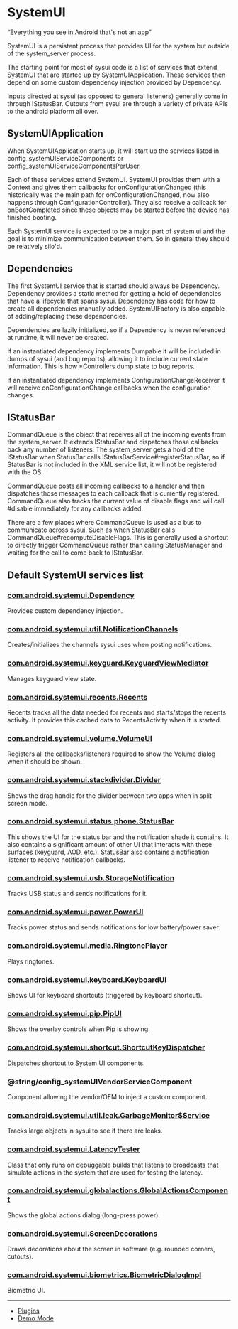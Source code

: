 # SystemUI

“Everything you see in Android that's not an app”

SystemUI is a persistent process that provides UI for the system but outside
of the system_server process.

The starting point for most of sysui code is a list of services that extend
SystemUI that are started up by SystemUIApplication. These services then depend
on some custom dependency injection provided by Dependency.

Inputs directed at sysui (as opposed to general listeners) generally come in
through IStatusBar. Outputs from sysui are through a variety of private APIs to
the android platform all over.

## SystemUIApplication

When SystemUIApplication starts up, it will start up the services listed in
config_systemUIServiceComponents or config_systemUIServiceComponentsPerUser.

Each of these services extend SystemUI. SystemUI provides them with a Context
and gives them callbacks for onConfigurationChanged (this historically was
the main path for onConfigurationChanged, now also happens through
ConfigurationController). They also receive a callback for onBootCompleted
since these objects may be started before the device has finished booting.

Each SystemUI service is expected to be a major part of system ui and the
goal is to minimize communication between them. So in general they should be
relatively silo'd.

## Dependencies

The first SystemUI service that is started should always be Dependency.
Dependency provides a static method for getting a hold of dependencies that
have a lifecycle that spans sysui. Dependency has code for how to create all
dependencies manually added. SystemUIFactory is also capable of
adding/replacing these dependencies.

Dependencies are lazily initialized, so if a Dependency is never referenced at
runtime, it will never be created.

If an instantiated dependency implements Dumpable it will be included in dumps
of sysui (and bug reports), allowing it to include current state information.
This is how \*Controllers dump state to bug reports.

If an instantiated dependency implements ConfigurationChangeReceiver it will
receive onConfigurationChange callbacks when the configuration changes.

## IStatusBar

CommandQueue is the object that receives all of the incoming events from the
system_server. It extends IStatusBar and dispatches those callbacks back any
number of listeners. The system_server gets a hold of the IStatusBar when
StatusBar calls IStatusBarService#registerStatusBar, so if StatusBar is not
included in the XML service list, it will not be registered with the OS.

CommandQueue posts all incoming callbacks to a handler and then dispatches
those messages to each callback that is currently registered. CommandQueue
also tracks the current value of disable flags and will call #disable
immediately for any callbacks added.

There are a few places where CommandQueue is used as a bus to communicate
across sysui. Such as when StatusBar calls CommandQueue#recomputeDisableFlags.
This is generally used a shortcut to directly trigger CommandQueue rather than
calling StatusManager and waiting for the call to come back to IStatusBar.

## Default SystemUI services list

### [com.android.systemui.Dependency](/packages/SystemUI/src/com/android/systemui/Dependency.java)

Provides custom dependency injection.

### [com.android.systemui.util.NotificationChannels](/packages/SystemUI/src/com/android/systemui/util/NotificationChannels.java)

Creates/initializes the channels sysui uses when posting notifications.

### [com.android.systemui.keyguard.KeyguardViewMediator](/packages/SystemUI/src/com/android/systemui/keyguard/KeyguardViewMediator.java)

Manages keyguard view state.

### [com.android.systemui.recents.Recents](/packages/SystemUI/src/com/android/systemui/recents/Recents.java)

Recents tracks all the data needed for recents and starts/stops the recents
activity. It provides this cached data to RecentsActivity when it is started.

### [com.android.systemui.volume.VolumeUI](/packages/SystemUI/src/com/android/systemui/volume/VolumeUI.java)

Registers all the callbacks/listeners required to show the Volume dialog when
it should be shown.

### [com.android.systemui.stackdivider.Divider](/packages/SystemUI/src/com/android/systemui/stackdivider/Divider.java)

Shows the drag handle for the divider between two apps when in split screen
mode.

### [com.android.systemui.status.phone.StatusBar](/packages/SystemUI/src/com/android/systemui/status/phone/StatusBar.java)

This shows the UI for the status bar and the notification shade it contains.
It also contains a significant amount of other UI that interacts with these
surfaces (keyguard, AOD, etc.). StatusBar also contains a notification listener
to receive notification callbacks.

### [com.android.systemui.usb.StorageNotification](/packages/SystemUI/src/com/android/systemui/usb/StorageNotification.java)

Tracks USB status and sends notifications for it.

### [com.android.systemui.power.PowerUI](/packages/SystemUI/src/com/android/systemui/power/PowerUI.java)

Tracks power status and sends notifications for low battery/power saver.

### [com.android.systemui.media.RingtonePlayer](/packages/SystemUI/src/com/android/systemui/media/RingtonePlayer.java)

Plays ringtones.

### [com.android.systemui.keyboard.KeyboardUI](/packages/SystemUI/src/com/android/systemui/keyboard/KeyboardUI.java)

Shows UI for keyboard shortcuts (triggered by keyboard shortcut).

### [com.android.systemui.pip.PipUI](/packages/SystemUI/src/com/android/systemui/pip/PipUI.java)

Shows the overlay controls when Pip is showing.

### [com.android.systemui.shortcut.ShortcutKeyDispatcher](/packages/SystemUI/src/com/android/systemui/shortcut/ShortcutKeyDispatcher.java)

Dispatches shortcut to System UI components.

### @string/config_systemUIVendorServiceComponent

Component allowing the vendor/OEM to inject a custom component.

### [com.android.systemui.util.leak.GarbageMonitor$Service](/packages/SystemUI/src/com/android/systemui/util/leak/GarbageMonitor.java)

Tracks large objects in sysui to see if there are leaks.

### [com.android.systemui.LatencyTester](/packages/SystemUI/src/com/android/systemui/LatencyTester.java)

Class that only runs on debuggable builds that listens to broadcasts that
simulate actions in the system that are used for testing the latency.

### [com.android.systemui.globalactions.GlobalActionsComponent](/packages/SystemUI/src/com/android/systemui/globalactions/GlobalActionsComponent.java)

Shows the global actions dialog (long-press power).

### [com.android.systemui.ScreenDecorations](/packages/SystemUI/src/com/android/systemui/ScreenDecorations.java)

Draws decorations about the screen in software (e.g. rounded corners, cutouts).

### [com.android.systemui.biometrics.BiometricDialogImpl](/packages/SystemUI/src/com/android/systemui/biometrics/BiometricDialogImpl.java)

Biometric UI.

---

 * [Plugins](/packages/SystemUI/docs/plugins.md)
 * [Demo Mode](/packages/SystemUI/docs/demo_mode.md)
